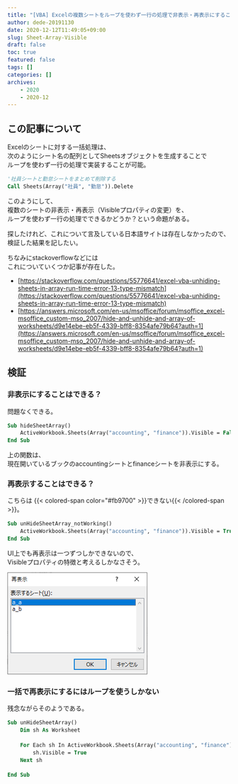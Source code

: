 ```yaml
---
title: "[VBA] Excelの複数シートをループを使わず一行の処理で非表示・再表示にすることはできる？？"
author: dede-20191130
date: 2020-12-12T11:49:05+09:00
slug: Sheet-Array-Visible
draft: false
toc: true
featured: false
tags: []
categories: []
archives:
    - 2020
    - 2020-12
---
```


## この記事について

Excelのシートに対する一括処理は、  
次のようにシート名の配列としてSheetsオブジェクトを生成することで  
ループを使わず一行の処理で実装することが可能。

```vb
'社員シートと勤怠シートをまとめて削除する
Call Sheets(Array("社員", "勤怠")).Delete
```

このようにして、  
複数のシートの非表示・再表示（Visibleプロパティの変更）を、  
ループを使わず一行の処理でできるかどうか？という命題がある。

探したけれど、これについて言及している日本語サイトは存在しなかったので、  
検証した結果を記したい。  

ちなみにstackoverflowなどには  
これについていくつか記事が存在した。  
- [https://stackoverflow.com/questions/55776641/excel-vba-unhiding-sheets-in-array-run-time-error-13-type-mismatch](https://stackoverflow.com/questions/55776641/excel-vba-unhiding-sheets-in-array-run-time-error-13-type-mismatch)  
- [https://answers.microsoft.com/en-us/msoffice/forum/msoffice_excel-msoffice_custom-mso_2007/hide-and-unhide-and-array-of-worksheets/d9e14ebe-eb5f-4339-bff8-8354afe79b64?auth=1](https://answers.microsoft.com/en-us/msoffice/forum/msoffice_excel-msoffice_custom-mso_2007/hide-and-unhide-and-array-of-worksheets/d9e14ebe-eb5f-4339-bff8-8354afe79b64?auth=1)

## 検証

### 非表示にすることはできる？

問題なくできる。

```vb
Sub hideSheetArray()
    ActiveWorkbook.Sheets(Array("accounting", "finance")).Visible = False
End Sub
```

上の関数は、  
現在開いているブックのaccountingシートとfinanceシートを非表示にする。

### 再表示することはできる？

こちらは {{< colored-span color="#fb9700" >}}できない{{< /colored-span >}}。

```vb
Sub unHideSheetArray_notWorking()
    ActiveWorkbook.Sheets(Array("accounting", "finance")).Visible = True
End Sub
```

UI上でも再表示は一つずつしかできないので、  
Visibleプロパティの特徴と考えるしかなさそう。

![再表示のUI](./image01.png)

### 一括で再表示にするにはループを使うしかない

残念ながらそのようである。

```vb
Sub unHideSheetArray()
    Dim sh As Worksheet
    
    For Each sh In ActiveWorkbook.Sheets(Array("accounting", "finance"))
        sh.Visible = True
    Next sh
    
End Sub
```

